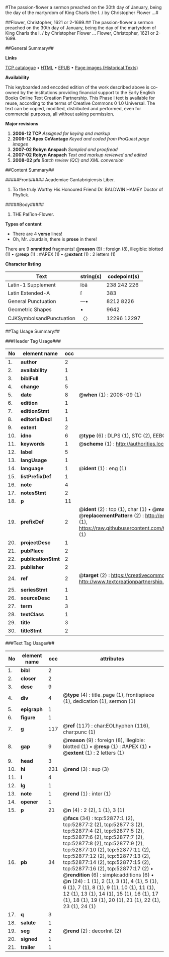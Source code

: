 #The passion-flower a sermon preached on the 30th day of January, being the day of the martyrdom of King Charls the I. / by Christopher Flower ...#

##Flower, Christopher, 1621 or 2-1699.##
The passion-flower a sermon preached on the 30th day of January, being the day of the martyrdom of King Charls the I. / by Christopher Flower ...
Flower, Christopher, 1621 or 2-1699.

##General Summary##

**Links**

[TCP catalogue](http://www.ota.ox.ac.uk/tcp/)  • 
[HTML](http://tei.it.ox.ac.uk/tcp/Texts-HTML/free/A39/A39839.html)  • 
[EPUB](http://tei.it.ox.ac.uk/tcp/Texts-EPUB/free/A39/A39839.epub) • 
[Page images (Historical Texts)](https://data.historicaltexts.jisc.ac.uk/view?pubId=eebo-12035265e&pageId=eebo-12035265e-52877-1)

**Availability**

This keyboarded and encoded edition of the
	       work described above is co-owned by the institutions
	       providing financial support to the Early English Books
	       Online Text Creation Partnership. This Phase I text is
	       available for reuse, according to the terms of Creative
	       Commons 0 1.0 Universal. The text can be copied,
	       modified, distributed and performed, even for
	       commercial purposes, all without asking permission.

**Major revisions**

1. __2006-12__ __TCP__ *Assigned for keying and markup*
1. __2006-12__ __Apex CoVantage__ *Keyed and coded from ProQuest page images*
1. __2007-02__ __Robyn Anspach__ *Sampled and proofread*
1. __2007-02__ __Robyn Anspach__ *Text and markup reviewed and edited*
1. __2008-02__ __pfs__ *Batch review (QC) and XML conversion*

##Content Summary##

#####Front#####
Academiae Gantabrigiensis Liber.
1. To the truly Worthy His Honoured Friend Dr. BALDWIN HAMEY Doctor of Phyſick.

#####Body#####

1. THE Paſſion-Flower.

**Types of content**

  * There are 4 **verse** lines!
  * Oh, Mr. Jourdain, there is **prose** in there!

There are 9 **ommitted** fragments! 
 @__reason__ (9) : foreign (8), illegible: blotted (1)  •  @__resp__ (1) : #APEX (1)  •  @__extent__ (1) : 2 letters (1)

**Character listing**


|Text|string(s)|codepoint(s)|
|---|---|---|
|Latin-1 Supplement|îòâ|238 242 226|
|Latin Extended-A|ſ|383|
|General Punctuation|—•|8212 8226|
|Geometric Shapes|▪|9642|
|CJKSymbolsandPunctuation|〈〉|12296 12297|

##Tag Usage Summary##

###Header Tag Usage###

|No|element name|occ|attributes|
|---|---|---|---|
|1.|__author__|2||
|2.|__availability__|1||
|3.|__biblFull__|1||
|4.|__change__|5||
|5.|__date__|8| @__when__ (1) : 2008-09 (1)|
|6.|__edition__|1||
|7.|__editionStmt__|1||
|8.|__editorialDecl__|1||
|9.|__extent__|2||
|10.|__idno__|6| @__type__ (6) : DLPS (1), STC (2), EEBO-CITATION (1), OCLC (1), VID (1)|
|11.|__keywords__|1| @__scheme__ (1) : http://authorities.loc.gov/ (1)|
|12.|__label__|5||
|13.|__langUsage__|1||
|14.|__language__|1| @__ident__ (1) : eng (1)|
|15.|__listPrefixDef__|1||
|16.|__note__|4||
|17.|__notesStmt__|2||
|18.|__p__|11||
|19.|__prefixDef__|2| @__ident__ (2) : tcp (1), char (1)  •  @__matchPattern__ (2) : ([0-9\-]+):([0-9IVX]+) (1), (.+) (1)  •  @__replacementPattern__ (2) : http://eebo.chadwyck.com/downloadtiff?vid=$1&page=$2 (1), https://raw.githubusercontent.com/textcreationpartnership/Texts/master/tcpchars.xml#$1 (1)|
|20.|__projectDesc__|1||
|21.|__pubPlace__|2||
|22.|__publicationStmt__|2||
|23.|__publisher__|2||
|24.|__ref__|2| @__target__ (2) : https://creativecommons.org/publicdomain/zero/1.0/ (1), http://www.textcreationpartnership.org/docs/. (1)|
|25.|__seriesStmt__|1||
|26.|__sourceDesc__|1||
|27.|__term__|3||
|28.|__textClass__|1||
|29.|__title__|3||
|30.|__titleStmt__|2||


###Text Tag Usage###

|No|element name|occ|attributes|
|---|---|---|---|
|1.|__bibl__|2||
|2.|__closer__|2||
|3.|__desc__|9||
|4.|__div__|4| @__type__ (4) : title_page (1), frontispiece (1), dedication (1), sermon (1)|
|5.|__epigraph__|1||
|6.|__figure__|1||
|7.|__g__|117| @__ref__ (117) : char:EOLhyphen (116), char:punc (1)|
|8.|__gap__|9| @__reason__ (9) : foreign (8), illegible: blotted (1)  •  @__resp__ (1) : #APEX (1)  •  @__extent__ (1) : 2 letters (1)|
|9.|__head__|3||
|10.|__hi__|231| @__rend__ (3) : sup (3)|
|11.|__l__|4||
|12.|__lg__|1||
|13.|__note__|1| @__rend__ (1) : inter (1)|
|14.|__opener__|1||
|15.|__p__|21| @__n__ (4) : 2 (2), 1 (1), 3 (1)|
|16.|__pb__|34| @__facs__ (34) : tcp:52877:1 (2), tcp:52877:2 (2), tcp:52877:3 (2), tcp:52877:4 (2), tcp:52877:5 (2), tcp:52877:6 (2), tcp:52877:7 (2), tcp:52877:8 (2), tcp:52877:9 (2), tcp:52877:10 (2), tcp:52877:11 (2), tcp:52877:12 (2), tcp:52877:13 (2), tcp:52877:14 (2), tcp:52877:15 (2), tcp:52877:16 (2), tcp:52877:17 (2)  •  @__rendition__ (6) : simple:additions (6)  •  @__n__ (24) : 1 (1), 2 (1), 3 (1), 4 (1), 5 (1), 6 (1), 7 (1), 8 (1), 9 (1), 10 (1), 11 (1), 12 (1), 13 (1), 14 (1), 15 (1), 16 (1), 17 (1), 18 (1), 19 (1), 20 (1), 21 (1), 22 (1), 23 (1), 24 (1)|
|17.|__q__|3||
|18.|__salute__|1||
|19.|__seg__|2| @__rend__ (2) : decorInit (2)|
|20.|__signed__|1||
|21.|__trailer__|1||
